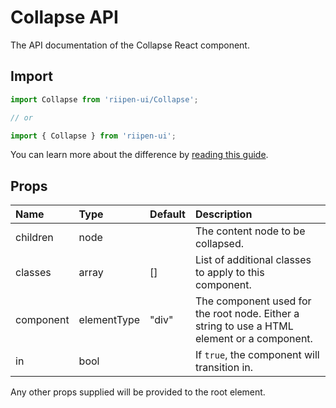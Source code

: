 <!--- This documentation is automatically generated, do not try to edit it. -->

# Collapse API

<p class="description">The API documentation of the Collapse React component.</p>

## Import

```js
import Collapse from 'riipen-ui/Collapse';

// or

import { Collapse } from 'riipen-ui';
```

You can learn more about the difference by [reading this guide](/guides/bundle-size).

## Props

| Name | Type | Default | Description |
|:-----|:-----|:--------|:------------|
| <span class="prop-name">children</span> | <span class="prop-type">node</span> |  | The content node to be collapsed. |
| <span class="prop-name">classes</span> | <span class="prop-type">array</span> | <span class="prop-default">[]</span> | List of additional classes to apply to this component. |
| <span class="prop-name">component</span> | <span class="prop-type">elementType</span> | <span class="prop-default">"div"</span> | The component used for the root node. Either a string to use a HTML element or a component. |
| <span class="prop-name">in</span> | <span class="prop-type">bool</span> |  | If `true`, the component will transition in. |


Any other props supplied will be provided to the root element.
